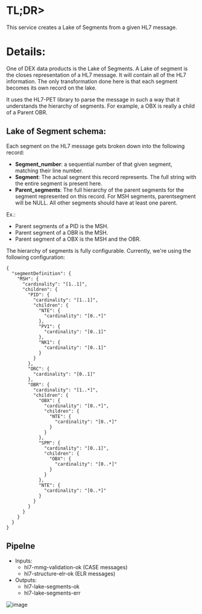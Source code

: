 
# TL;DR>

This service creates a Lake of Segments from a given HL7 message.
	
	
# Details:

One of DEX data products is the Lake of Segments. A Lake of segment is the closes representation of a HL7 message. It will contain all of the HL7 information. The only transformation done here is that each segment becomes its own record on the lake.

It uses the  HL7-PET library to parse the message in such a way that it understands the hierarchy of segments. For example, a OBX is really a child of a Parent OBR.
	
## Lake of Segment schema:

Each segment on the HL7 message gets broken down into the following record:

- **Segment_number**: a sequential number of that given segment, matching their line number.
- **Segment**: The actual segment this record represents. The full string with the entire segment is present here.
- **Parent_segments**: The full hierarchy of the parent segments for the segment represented on this record. For MSH segments, parentsegment will be NULL. All other segments should have at least one parent.

Ex.: 
- Parent segments of a PID is the MSH.
- Parent segment of a OBR is the MSH.
- Parent segment of a OBX is the MSH and the OBR.

The hierarchy of segments is fully configurable. Currently, we're using the following configuration:

```
{
  "segmentDefinition": {
    "MSH": {
      "cardinality": "[1..1]",
      "children": {
        "PID": {
          "cardinality": "[1..1]",
          "children": {
            "NTE": {
              "cardinality": "[0..*]"
            },
            "PV1": {
              "cardinality": "[0..1]"
            },
            "NK1": {
              "cardinality": "[0..1]"
            }
          }
        },
        "ORC": {
          "cardinality": "[0..1]"
        },
        "OBR": {
          "cardinality": "[1..*]",
          "children": {
            "OBX": {
              "cardinality": "[0..*]",
              "children": {
                "NTE": {
                  "cardinality": "[0..*]"
                }
              }
            },
            "SPM": {
              "cardinality": "[0..1]",
              "children": {
                "OBX": {
                  "cardinality": "[0..*]"
                }
              }
            },
            "NTE": {
              "cardinality": "[0..*]"
            }
          }
        }
      }
    }
  }
}

```


## Pipelne

- Inputs: 
  - hl7-mmg-validation-ok (CASE messages)
  - hl7-structure-elr-ok (ELR messages)
- Outputs:
  - hl7-lake-segments-ok
  - hl7-lake-segments-err

![image](https://user-images.githubusercontent.com/3239945/233420469-18905887-88ed-4181-b80e-8922591ae92d.png)
  
